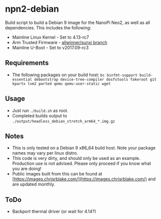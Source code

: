 # npn2-debian

Build script to build a Debian 9 image for the NanoPi Neo2, as well as all dependencies. This includes the following:

- Mainline Linux Kernel - Set to 4.13-rc7
- Arm Trusted Firmware - [allwinner/sunxi branch](https://github.com/apritzel/arm-trusted-firmware/tree/allwinner)
- Mainline U-Boot - Set to v2017.09-rc3

## Requirements

- The following packages on your build host: `bc binfmt-support build-essential debootstrap device-tree-compiler dosfstools fakeroot git kpartx lvm2 parted qemu qemu-user-static wget`

## Usage
- Just run `./build.sh` as root.
- Completed builds output to `./output/headless_debian_stretch_arm64_*.img.gz`

## Notes

- This is only tested on a Debian 9 x86_64 build host. Note your package names may vary per linux distro.
- This code is very dirty, and should only be used as an example. Production use is not advised. Please only proceed if you know what you are doing!
- Public images built from this can be found at [https://images.chrisrblake.com/](https://images.chrisrblake.com/) and are updated monthly.

## ToDo
* Backport thermal driver (or wait for 4.14?)
